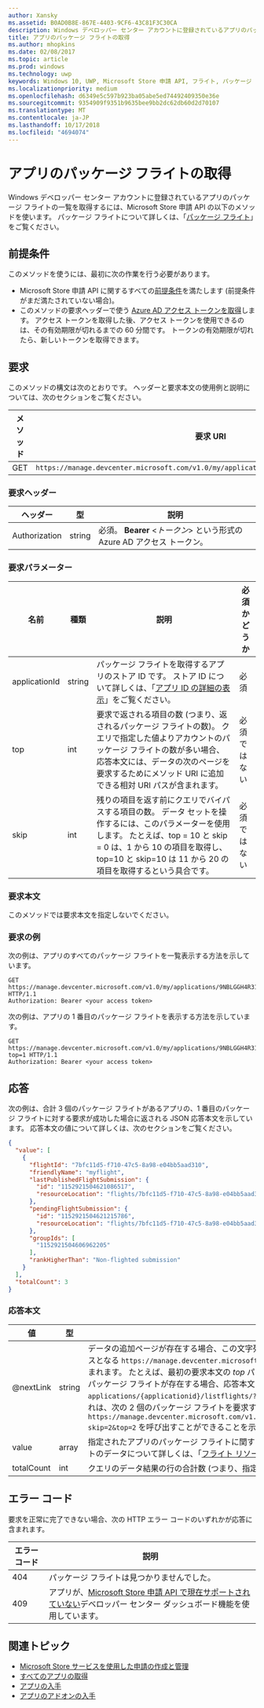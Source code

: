 ```yaml
---
author: Xansky
ms.assetid: B0AD0B8E-867E-4403-9CF6-43C81F3C30CA
description: Windows デベロッパー センター アカウントに登録されているアプリのパッケージ フライト情報を取得するには、Microsoft Store 申請 API の以下のメソッドを使います。
title: アプリのパッケージ フライトの取得
ms.author: mhopkins
ms.date: 02/08/2017
ms.topic: article
ms.prod: windows
ms.technology: uwp
keywords: Windows 10, UWP, Microsoft Store 申請 API, フライト, パッケージ フライト
ms.localizationpriority: medium
ms.openlocfilehash: d6349e5c597b923ba05abe5ed74492409350e36e
ms.sourcegitcommit: 9354909f9351b9635bee9bb2dc62db60d2d70107
ms.translationtype: MT
ms.contentlocale: ja-JP
ms.lasthandoff: 10/17/2018
ms.locfileid: "4694074"
---
```

# <a name="get-package-flights-for-an-app"></a>アプリのパッケージ フライトの取得

Windows デベロッパー センター アカウントに登録されているアプリのパッケージ フライトの一覧を取得するには、Microsoft Store 申請 API の以下のメソッドを使います。 パッケージ フライトについて詳しくは、「[パッケージ フライト](https://msdn.microsoft.com/windows/uwp/publish/package-flights)」をご覧ください。

## <a name="prerequisites"></a>前提条件

このメソッドを使うには、最初に次の作業を行う必要があります。

* Microsoft Store 申請 API に関するすべての[前提条件](create-and-manage-submissions-using-windows-store-services.md#prerequisites)を満たします (前提条件がまだ満たされていない場合)。
* このメソッドの要求ヘッダーで使う [Azure AD アクセス トークンを取得](create-and-manage-submissions-using-windows-store-services.md#obtain-an-azure-ad-access-token)します。 アクセス トークンを取得した後、アクセス トークンを使用できるのは、その有効期限が切れるまでの 60 分間です。 トークンの有効期限が切れたら、新しいトークンを取得できます。

## <a name="request"></a>要求

このメソッドの構文は次のとおりです。 ヘッダーと要求本文の使用例と説明については、次のセクションをご覧ください。

| メソッド | 要求 URI                                                      |
|--------|------------------------------------------------------------------|
| GET    | ```https://manage.devcenter.microsoft.com/v1.0/my/applications/{applicationId}/listflights``` |


### <a name="request-header"></a>要求ヘッダー

| ヘッダー        | 型   | 説明                                                                 |
|---------------|--------|-----------------------------------------------------------------------------|
| Authorization | string | 必須。 **Bearer** &lt;*トークン*&gt; という形式の Azure AD アクセス トークン。 |


### <a name="request-parameters"></a>要求パラメーター

|  名前  |  種類  |  説明  |  必須かどうか  |
|------|------|------|------|
|  applicationId  |  string  |  パッケージ フライトを取得するアプリのストア ID です。 ストア ID について詳しくは、「[アプリ ID の詳細の表示](https://msdn.microsoft.com/windows/uwp/publish/view-app-identity-details)」をご覧ください。  |  必須  |
|  top  |  int  |  要求で返される項目の数 (つまり、返されるパッケージ フライトの数)。 クエリで指定した値よりアカウントのパッケージ フライトの数が多い場合、応答本文には、データの次のページを要求するためにメソッド URI に追加できる相対 URI パスが含まれます。  |  必須ではない  |
|  skip  |  int  |  残りの項目を返す前にクエリでバイパスする項目の数。 データ セットを操作するには、このパラメーターを使用します。 たとえば、top = 10 と skip = 0 は、1 から 10 の項目を取得し、top=10 と skip=10 は 11 から 20 の項目を取得するという具合です。  |  必須ではない  |


### <a name="request-body"></a>要求本文

このメソッドでは要求本文を指定しないでください。

### <a name="request-examples"></a>要求の例

次の例は、アプリのすべてのパッケージ フライトを一覧表示する方法を示しています。

```
GET https://manage.devcenter.microsoft.com/v1.0/my/applications/9NBLGGH4R315/listflights HTTP/1.1
Authorization: Bearer <your access token>
```

次の例は、アプリの 1 番目のパッケージ フライトを表示する方法を示しています。

```
GET https://manage.devcenter.microsoft.com/v1.0/my/applications/9NBLGGH4R315/listflights?top=1 HTTP/1.1
Authorization: Bearer <your access token>
```

## <a name="response"></a>応答

次の例は、合計 3 個のパッケージ フライトがあるアプリの、1 番目のパッケージ フライトに対する要求が成功した場合に返される JSON 応答本文を示しています。 応答本文の値について詳しくは、次のセクションをご覧ください。

```json
{
  "value": [
    {
      "flightId": "7bfc11d5-f710-47c5-8a98-e04bb5aad310",
      "friendlyName": "myflight",
      "lastPublishedFlightSubmission": {
        "id": "1152921504621086517",
        "resourceLocation": "flights/7bfc11d5-f710-47c5-8a98-e04bb5aad310/submissions/1152921504621086517"
      },
      "pendingFlightSubmission": {
        "id": "1152921504621215786",
        "resourceLocation": "flights/7bfc11d5-f710-47c5-8a98-e04bb5aad310/submissions/1152921504621215786"
      },
      "groupIds": [
        "1152921504606962205"
      ],
      "rankHigherThan": "Non-flighted submission"
    }
  ],
  "totalCount": 3
}
```

### <a name="response-body"></a>応答本文

| 値      | 型   | 説明       |
|------------|--------|---------------------|
| @nextLink  | string | データの追加ページが存在する場合、この文字列には、データの次のページを要求するために、ベースとなる ```https://manage.devcenter.microsoft.com/v1.0/my/``` 要求 URI に追加できる相対パスが含まれます。 たとえば、最初の要求本文の *top* パラメーターが 2 に設定されていて、アプリには 4 個のパッケージ フライトが存在する場合、応答本文には、```applications/{applicationid}/listflights/?skip=2&top=2``` という @nextLink 値が含まれます。これは、次の 2 個のパッケージ フライトを要求するために、```https://manage.devcenter.microsoft.com/v1.0/my/applications/{applicationid}/listflights/?skip=2&top=2``` を呼び出すことができることを示しています。 |
| value      | array  | 指定されたアプリのパッケージ フライトに関する情報を提供するオブジェクトの配列。 各オブジェクトのデータについて詳しくは、「[フライト リソース](get-app-data.md#flight-object)」をご覧ください。               |
| totalCount | int    | クエリのデータ結果の行の合計数 (つまり、指定されたアプリのパッケージ フライトの合計数)。   |


## <a name="error-codes"></a>エラー コード

要求を正常に完了できない場合、次の HTTP エラー コードのいずれかが応答に含まれます。

| エラー コード |  説明   |
|--------|------------------|
| 404  | パッケージ フライトは見つかりませんでした。 |
| 409  | アプリが、[Microsoft Store 申請 API で現在サポートされていない](create-and-manage-submissions-using-windows-store-services.md#not_supported)デベロッパー センター ダッシュボード機能を使用しています。  |


## <a name="related-topics"></a>関連トピック

* [Microsoft Store サービスを使用した申請の作成と管理](create-and-manage-submissions-using-windows-store-services.md)
* [すべてのアプリの取得](get-all-apps.md)
* [アプリの入手](get-an-app.md)
* [アプリのアドオンの入手](get-add-ons-for-an-app.md)
